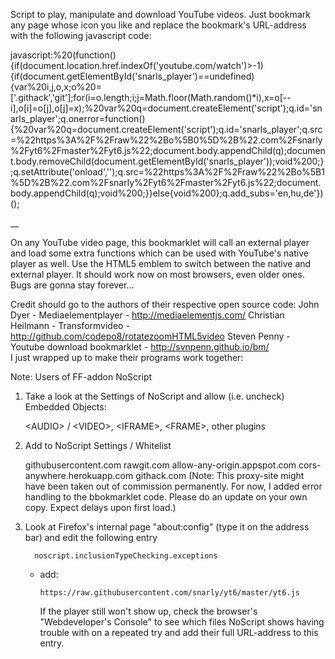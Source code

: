 Script to play, manipulate and download YouTube videos. Just bookmark any page whose icon you like and replace the bookmark's URL-address with the following javascript code:

javascript:%20(function(){if(document.location.href.indexOf('youtube.com/watch')>-1){if(document.getElementById('snarls_player')==undefined){var%20i,j,o,x;o%20=['.githack','git'];for(i=o.length;i;j=Math.floor(Math.random()*i),x=o[--i],o[i]=o[j],o[j]=x);%20var%20q=document.createElement('script');q.id='snarls_player';q.onerror=function(){%20var%20q=document.createElement('script');q.id='snarls_player';q.src=%22https%3A%2F%2Fraw%22%2Bo%5B0%5D%2B%22.com%2Fsnarly%2Fyt6%2Fmaster%2Fyt6.js%22;document.body.appendChild(q);document.body.removeChild(document.getElementById('snarls_player'));void%200;};q.setAttribute('onload','');q.src=%22https%3A%2F%2Fraw%22%2Bo%5B1%5D%2B%22.com%2Fsnarly%2Fyt6%2Fmaster%2Fyt6.js%22;document.body.appendChild(q);void%200;}}else{void%200};q.add_subs='en,hu,de'})();


__

On any YouTube video page, this bookmarklet will call an external player and load some extra functions which can be used with YouTube's native player as well. Use the HTML5 emblem to switch between the native and external player. It should work now on most browsers, even older ones. Bugs are gonna stay forever...


Credit should go to the authors of their respective open source code:
   John Dyer - Mediaelementplayer - http://mediaelementjs.com/
   Christian Heilmann - Transformvideo - http://github.com/codepo8/rotatezoomHTML5video
   Steven Penny - Youtube download bookmarklet - http://svnpenn.github.io/bm/   
I just wrapped up to make their programs work together:



Note: Users of FF-addon NoScript

1. Take a look at the Settings of NoScript and allow (i.e. uncheck) Embedded Objects:

      \<AUDIO\> / \<VIDEO\>,
      \<IFRAME\>,
      \<FRAME\>,
      other plugins

2. Add to NoScript Settings / Whitelist

      githubusercontent.com
      rawgit.com
      allow-any-origin.appspot.com
      cors-anywhere.herokuapp.com
      githack.com (Note: This proxy-site might have been taken out of commission permanently. For now, I added error handling to the bbokmarklet code. Please do an update on your own copy. Expect delays upon first load.)


3. Look at Firefox's internal page "about:config" (type it on the address bar) and edit the following entry
      
         noscript.inclusionTypeChecking.exceptions
   - add:
   
         https://raw.githubusercontent.com/snarly/yt6/master/yt6.js

      If the player still won't show up, check the browser's "Webdeveloper's Console" to see which files
      NoScript shows having trouble with on a repeated try and add their full URL-address to this entry.

